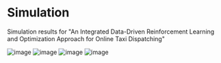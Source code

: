 # Simulation
Simulation results for "An Integrated Data-Driven Reinforcement Learning and Optimization Approach for Online Taxi Dispatching"

![image]( Gif/order_0_24.gif)
![image]( Gif/value_0_24.gif)
![image]( Gif/order_10_20.gif)
![image]( Gif/value_10_20.gif)
